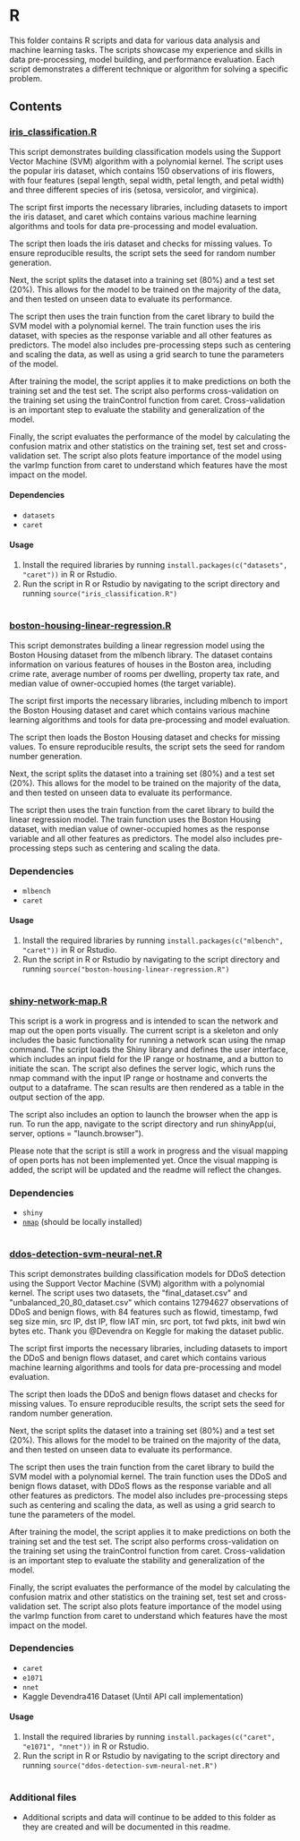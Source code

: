 # R
This folder contains R scripts and data for various data analysis and machine learning tasks. The scripts showcase my experience and skills in data pre-processing, model building, and performance evaluation. Each script demonstrates a different technique or algorithm for solving a specific problem.

## Contents

### [iris_classification.R](R/iris-classification.R)
This script demonstrates building classification models using the Support Vector Machine (SVM) algorithm with a polynomial kernel. The script uses the popular iris dataset, which contains 150 observations of iris flowers, with four features (sepal length, sepal width, petal length, and petal width) and three different species of iris (setosa, versicolor, and virginica).

The script first imports the necessary libraries, including datasets to import the iris dataset, and caret which contains various machine learning algorithms and tools for data pre-processing and model evaluation.

The script then loads the iris dataset and checks for missing values. To ensure reproducible results, the script sets the seed for random number generation.

Next, the script splits the dataset into a training set (80%) and a test set (20%). This allows for the model to be trained on the majority of the data, and then tested on unseen data to evaluate its performance.

The script then uses the train function from the caret library to build the SVM model with a polynomial kernel. The train function uses the iris dataset, with species as the response variable and all other features as predictors. The model also includes pre-processing steps such as centering and scaling the data, as well as using a grid search to tune the parameters of the model.

After training the model, the script applies it to make predictions on both the training set and the test set. The script also performs cross-validation on the training set using the trainControl function from caret. Cross-validation is an important step to evaluate the stability and generalization of the model.

Finally, the script evaluates the performance of the model by calculating the confusion matrix and other statistics on the training set, test set and cross-validation set. The script also plots feature importance of the model using the varImp function from caret to understand which features have the most impact on the model.

#### Dependencies
- `datasets`
- `caret`

#### Usage
1. Install the required libraries by running `install.packages(c("datasets", "caret"))` in R or Rstudio.
2. Run the script in R or Rstudio by navigating to the script directory and running `source("iris_classification.R")`

#

### [boston-housing-linear-regression.R](R/boston-housing-linear-regression.R)
This script demonstrates building a linear regression model using the Boston Housing dataset from the mlbench library. The dataset contains information on various features of houses in the Boston area, including crime rate, average number of rooms per dwelling, property tax rate, and median value of owner-occupied homes (the target variable).

The script first imports the necessary libraries, including mlbench to import the Boston Housing dataset and caret which contains various machine learning algorithms and tools for data pre-processing and model evaluation.

The script then loads the Boston Housing dataset and checks for missing values. To ensure reproducible results, the script sets the seed for random number generation.

Next, the script splits the dataset into a training set (80%) and a test set (20%). This allows for the model to be trained on the majority of the data, and then tested on unseen data to evaluate its performance.

The script then uses the train function from the caret library to build the linear regression model. The train function uses the Boston Housing dataset, with median value of owner-occupied homes as the response variable and all other features as predictors. The model also includes pre-processing steps such as centering and scaling the data.

### Dependencies
- `mlbench`
- `caret`
#### Usage
1. Install the required libraries by running `install.packages(c("mlbench", "caret"))` in R or Rstudio.
2. Run the script in R or Rstudio by navigating to the script directory and running `source("boston-housing-linear-regression.R")`

#

### [shiny-network-map.R](R/shiny-network-map.R)
This script is a work in progress and is intended to scan the network and map out the open ports visually. The current script is a skeleton and only includes the basic functionality for running a network scan using the nmap command. The script loads the Shiny library and defines the user interface, which includes an input field for the IP range or hostname, and a button to initiate the scan. The script also defines the server logic, which runs the nmap command with the input IP range or hostname and converts the output to a dataframe. The scan results are then rendered as a table in the output section of the app.

The script also includes an option to launch the browser when the app is run. To run the app, navigate to the script directory and run shinyApp(ui, server, options = "launch.browser").

Please note that the script is still a work in progress and the visual mapping of open ports has not been implemented yet. Once the visual mapping is added, the script will be updated and the readme will reflect the changes.

### Dependencies
- `shiny`
- [`nmap`](https://nmap.org/) (should be locally installed)

#

### [ddos-detection-svm-neural-net.R](R/ddos-detection-svm-neural-net.R)
This script demonstrates building classification models for DDoS detection using the Support Vector Machine (SVM) algorithm with a polynomial kernel. The script uses two datasets, the "final_dataset.csv" and "unbalanced_20_80_dataset.csv"  which contains 12794627 observations of DDoS and benign flows, with 84 features such as flowid, timestamp, fwd seg size min, src IP, dst IP, flow IAT min, src port, tot fwd pkts, init bwd win bytes etc. Thank you @Devendra on Keggle for making the dataset public.

The script first imports the necessary libraries, including datasets to import the DDoS and benign flows dataset, and caret which contains various machine learning algorithms and tools for data pre-processing and model evaluation.

The script then loads the DDoS and benign flows dataset and checks for missing values. To ensure reproducible results, the script sets the seed for random number generation.

Next, the script splits the dataset into a training set (80%) and a test set (20%). This allows for the model to be trained on the majority of the data, and then tested on unseen data to evaluate its performance.

The script then uses the train function from the caret library to build the SVM model with a polynomial kernel. The train function uses the DDoS and benign flows dataset, with DDoS flows as the response variable and all other features as predictors. The model also includes pre-processing steps such as centering and scaling the data, as well as using a grid search to tune the parameters of the model.

After training the model, the script applies it to make predictions on both the training set and the test set. The script also performs cross-validation on the training set using the trainControl function from caret. Cross-validation is an important step to evaluate the stability and generalization of the model.

Finally, the script evaluates the performance of the model by calculating the confusion matrix and other statistics on the training set, test set and cross-validation set. The script also plots feature importance of the model using the varImp function from caret to understand which features have the most impact on the model.

### Dependencies
- `caret`
- `e1071`
- `nnet`
- Kaggle Devendra416 Dataset (Until API call implementation)

#### Usage
1. Install the required libraries by running `install.packages(c("caret", "e1071", "nnet"))` in R or Rstudio.
2. Run the script in R or Rstudio by navigating to the script directory and running `source("ddos-detection-svm-neural-net.R")`

#

### Additional files
- Additional scripts and data will continue to be added to this folder as they are created and will be documented in this readme.

